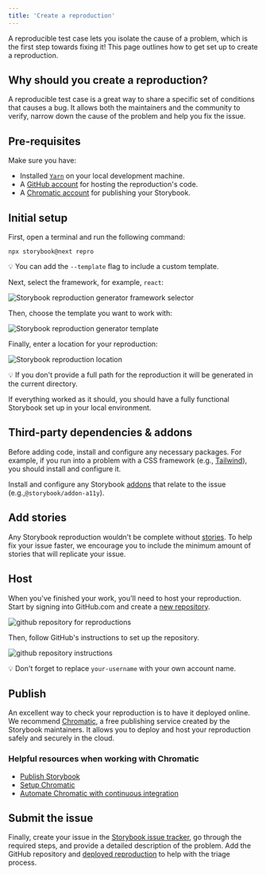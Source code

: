 ```yaml
---
title: 'Create a reproduction'
---
```


A reproducible test case lets you isolate the cause of a problem, which is the first step towards fixing it! This page outlines how to get set up to create a reproduction.

## Why should you create a reproduction?

A reproducible test case is a great way to share a specific set of conditions that causes a bug. It allows both the maintainers and the community to verify, narrow down the cause of the problem and help you fix the issue.

## Pre-requisites

Make sure you have:

- Installed [`Yarn`](https://yarnpkg.com/) on your local development machine.
- A [GitHub account](https://github.com/signup) for hosting the reproduction's code.
- A [Chromatic account](https://www.chromatic.com/start/?utm_source=storybook_website&utm_medium=link&utm_campaign=storybook) for publishing your Storybook.

## Initial setup

First, open a terminal and run the following command:

```shell
npx storybook@next repro
```

<div class="aside">
💡 You can add the <code>--template</code> flag to include a custom template.
</div>

Next, select the framework, for example, `react`:

![Storybook reproduction generator framework selector](./storybook-reproductions-framework-selector-optimized.png)

Then, choose the template you want to work with:

![Storybook reproduction generator template](./storybook-reproduction-generator-template-optimized.png)

Finally, enter a location for your reproduction:

![Storybook reproduction location](./storybook-reproduction-generator-location-optimized.png)

<div class="aside">
💡 If you don't provide a full path for the reproduction it will be generated in the current directory.
</div>

If everything worked as it should, you should have a fully functional Storybook set up in your local environment.

## Third-party dependencies & addons

Before adding code, install and configure any necessary packages. For example, if you run into a problem with a CSS framework (e.g., [Tailwind](https://tailwindcss.com/)), you should install and configure it.

Install and configure any Storybook [addons](https://storybook.js.org/addons/) that relate to the issue (e.g.,`@storybook/addon-a11y`).

## Add stories

Any Storybook reproduction wouldn't be complete without [stories](../writing-stories/introduction.md). To help fix your issue faster, we encourage you to include the minimum amount of stories that will replicate your issue.

## Host

When you've finished your work, you'll need to host your reproduction. Start by signing into GitHub.com and create a [new repository](https://github.com/new).

![github repository for reproductions](./github-new-repository-reproduction-optimized.png)

Then, follow GitHub's instructions to set up the repository.

![github repository instructions](./github-repository-steps-optimized.png)

<div class="aside">
 💡 Don't forget to replace <code>your-username</code> with your own account name.
</div>

## Publish

An excellent way to check your reproduction is to have it deployed online. We recommend [Chromatic](https://www.chromatic.com/?utm_source=storybook_website&utm_medium=link&utm_campaign=storybook), a free publishing service created by the Storybook maintainers. It allows you to deploy and host your reproduction safely and securely in the cloud.

### Helpful resources when working with Chromatic

- [Publish Storybook](../sharing/publish-storybook.md)
- [Setup Chromatic](https://www.chromatic.com/docs/setup?utm_source=storybook_website&utm_medium=link&utm_campaign=storybook)
- [Automate Chromatic with continuous integration](https://www.chromatic.com/docs/ci?utm_source=storybook_website&utm_medium=link&utm_campaign=storybook)

## Submit the issue

Finally, create your issue in the [Storybook issue tracker](https://github.com/storybookjs/storybook/issues/new/choose), go through the required steps, and provide a detailed description of the problem. Add the GitHub repository and [deployed reproduction](https://www.chromatic.com/docs/setup?utm_source=storybook_website&utm_medium=link&utm_campaign=storybook#view-published-storybook) to help with the triage process.
